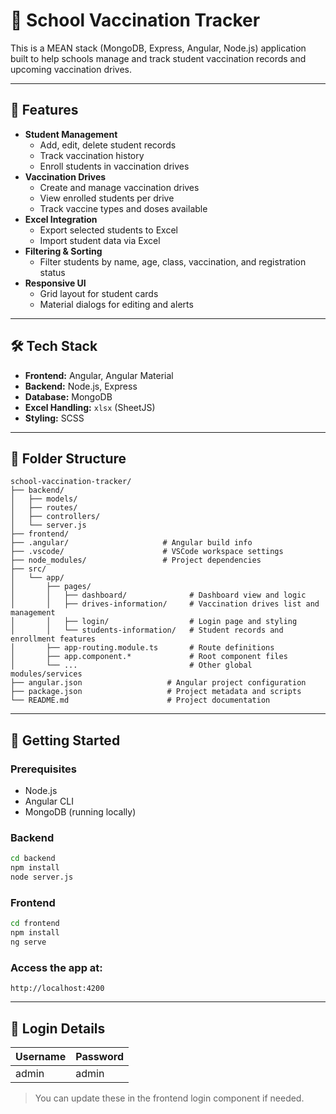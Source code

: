 # 🏫 School Vaccination Tracker

This is a MEAN stack (MongoDB, Express, Angular, Node.js) application built to help schools manage and track student vaccination records and upcoming vaccination drives.

---

## 🚀 Features

- **Student Management**
  - Add, edit, delete student records
  - Track vaccination history
  - Enroll students in vaccination drives
- **Vaccination Drives**
  - Create and manage vaccination drives
  - View enrolled students per drive
  - Track vaccine types and doses available
- **Excel Integration**
  - Export selected students to Excel
  - Import student data via Excel
- **Filtering & Sorting**
  - Filter students by name, age, class, vaccination, and registration status
- **Responsive UI**
  - Grid layout for student cards
  - Material dialogs for editing and alerts

---

## 🛠️ Tech Stack

- **Frontend:** Angular, Angular Material
- **Backend:** Node.js, Express
- **Database:** MongoDB
- **Excel Handling:** `xlsx` (SheetJS)
- **Styling:** SCSS

---

## 📁 Folder Structure

```
school-vaccination-tracker/
├── backend/
│   ├── models/
│   ├── routes/
│   ├── controllers/
│   └── server.js
├── frontend/
├── .angular/                     # Angular build info
├── .vscode/                      # VSCode workspace settings
├── node_modules/                 # Project dependencies
├── src/
│   └── app/
│       ├── pages/
│       │   ├── dashboard/              # Dashboard view and logic
│       │   ├── drives-information/     # Vaccination drives list and management
│       │   ├── login/                  # Login page and styling
│       │   └── students-information/   # Student records and enrollment features
│       ├── app-routing.module.ts       # Route definitions
│       ├── app.component.*             # Root component files
│       └── ...                         # Other global modules/services
├── angular.json                   # Angular project configuration
├── package.json                   # Project metadata and scripts
└── README.md                      # Project documentation
```

---

## 🧪 Getting Started

### Prerequisites
- Node.js
- Angular CLI
- MongoDB (running locally)

### Backend
```bash
cd backend
npm install
node server.js
```

### Frontend
```bash
cd frontend
npm install
ng serve
```

### Access the app at:
```
http://localhost:4200
```

---

## 🔐 Login Details

| Username | Password |
|----------|----------|
| admin    | admin    |

> You can update these in the frontend login component if needed.
